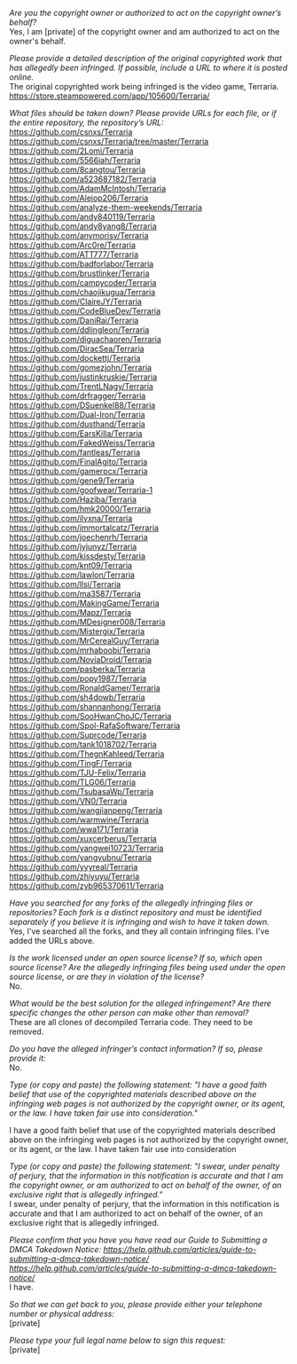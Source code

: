 *Are you the copyright owner or authorized to act on the copyright owner’s
behalf?*  
Yes, I am [private] of the copyright owner and am authorized to act on
the owner's behalf.  

*Please provide a detailed description of the original copyrighted work
that has allegedly been infringed. If possible, include a URL to where it
is posted online.*  
The original copyrighted work being infringed is the video game, Terraria.
https://store.steampowered.com/app/105600/Terraria/  

*What files should be taken down? Please provide URLs for each file, or if
the entire repository, the repository’s URL:*  
https://github.com/csnxs/Terraria  
<https://github.com/csnxs/Terraria/tree/master/Terraria>  
https://github.com/2Lomi/Terraria  
https://github.com/5566iah/Terraria  
https://github.com/8cangtou/Terraria  
https://github.com/a523687182/Terraria  
https://github.com/AdamMcIntosh/Terraria  
https://github.com/Alejop206/Terraria  
https://github.com/analyze-them-weekends/Terraria  
https://github.com/andy840119/Terraria  
https://github.com/andy8yang8/Terraria  
https://github.com/anymorisv/Terraria  
https://github.com/Arc0re/Terraria  
https://github.com/ATT777/Terraria  
https://github.com/badforlabor/Terraria  
https://github.com/brustlinker/Terraria  
https://github.com/campycoder/Terraria  
https://github.com/chaojikugua/Terraria  
https://github.com/ClaireJY/Terraria  
https://github.com/CodeBlueDev/Terraria  
https://github.com/DaniRai/Terraria  
https://github.com/ddlingleon/Terraria  
https://github.com/diguachaoren/Terraria  
https://github.com/DiracSea/Terraria  
https://github.com/dockettj/Terraria  
https://github.com/gomezjohn/Terraria  
https://github.com/justinkruskie/Terraria  
https://github.com/TrentLNagy/Terraria  
https://github.com/drfragger/Terraria  
https://github.com/DSuenkel88/Terraria  
https://github.com/Dual-Iron/Terraria  
https://github.com/dusthand/Terraria  
https://github.com/EarsKilla/Terraria  
https://github.com/FakedWeiss/Terraria  
https://github.com/fantleas/Terraria  
https://github.com/FinalAgito/Terraria  
https://github.com/gamerpcx/Terraria  
https://github.com/gene9/Terraria  
https://github.com/goofwear/Terraria-1  
https://github.com/Haziba/Terraria  
https://github.com/hmk20000/Terraria  
https://github.com/ilvxna/Terraria  
https://github.com/immortalcatz/Terraria  
https://github.com/joechenrh/Terraria  
https://github.com/jyjunyz/Terraria  
https://github.com/kissdesty/Terraria  
https://github.com/knt09/Terraria  
https://github.com/lawlon/Terraria  
https://github.com/llsi/Terraria  
https://github.com/ma3587/Terraria  
https://github.com/MakingGame/Terraria  
https://github.com/Mapz/Terraria  
https://github.com/MDesigner008/Terraria  
https://github.com/Mistergix/Terraria  
https://github.com/MrCerealGuy/Terraria  
https://github.com/mrhaboobi/Terraria  
https://github.com/NoviaDroid/Terraria  
https://github.com/pasberka/Terraria  
https://github.com/popy1987/Terraria  
https://github.com/RonaldGamer/Terraria  
https://github.com/sh4dowb/Terraria  
https://github.com/shannanhong/Terraria  
https://github.com/SooHwanChoJC/Terraria  
https://github.com/Spol-RafaSoftware/Terraria  
https://github.com/Suprcode/Terraria  
https://github.com/tank1018702/Terraria  
https://github.com/ThegnKahleed/Terraria  
https://github.com/TingF/Terraria  
https://github.com/TJU-Felix/Terraria  
https://github.com/TLG06/Terraria  
https://github.com/TsubasaWp/Terraria  
https://github.com/VN0/Terraria  
https://github.com/wangjianpeng/Terraria  
https://github.com/warmwine/Terraria  
https://github.com/wwa171/Terraria  
https://github.com/xuxcerberus/Terraria  
https://github.com/yangwei10723/Terraria  
https://github.com/yangyubnu/Terraria  
https://github.com/yyyreal/Terraria  
https://github.com/zhiyuyu/Terraria  
https://github.com/zyb965370611/Terraria  

*Have you searched for any forks of the allegedly infringing files or
repositories? Each fork is a distinct repository and must be identified
separately if you believe it is infringing and wish to have it taken down.*  
Yes, I've searched all the forks, and they all contain infringing files.
I've added the URLs above.

*Is the work licensed under an open source license? If so, which open
source license? Are the allegedly infringing files being used under the
open source license, or are they in violation of the license?*  
No.

*What would be the best solution for the alleged infringement? Are there
specific changes the other person can make other than removal?*  
These are all clones of decompiled Terraria code. They need to be removed.

*Do you have the alleged infringer’s contact information? If so, please
provide it:*  
No.

*Type (or copy and paste) the following statement: "I have a good faith
belief that use of the copyrighted materials described above on the
infringing web pages is not authorized by the copyright owner, or its
agent, or the law. I have taken fair use into consideration."*  

I have a good faith belief that use of the copyrighted materials described
above on the infringing web pages is not authorized by the copyright owner,
or its agent, or the law. I have taken fair use into consideration

*Type (or copy and paste) the following statement: "I swear, under penalty
of perjury, that the information in this notification is accurate and that
I am the copyright owner, or am authorized to act on behalf of the owner,
of an exclusive right that is allegedly infringed."*  
I swear, under penalty of perjury, that the information in this
notification is accurate and that I am authorized to act on behalf of the
owner, of an exclusive right that is allegedly infringed.

*Please confirm that you have you have read our Guide to Submitting a DMCA
Takedown 
Notice: https://help.github.com/articles/guide-to-submitting-a-dmca-takedown-notice/
<https://help.github.com/articles/guide-to-submitting-a-dmca-takedown-notice/>*  
I have.

*So that we can get back to you, please provide either your telephone
number or physical address:*  
[private]  

*Please type your full legal name below to sign this request:*  
[private]  


